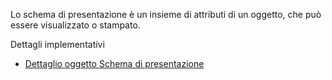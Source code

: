 Lo schema di presentazione è un insieme di attributi di un oggetto, che può essere visualizzato o stampato.

Dettagli implementativi
- [Dettaglio oggetto Schema di presentazione](Sorgenti/DOC/OG/OG/SP_D)
